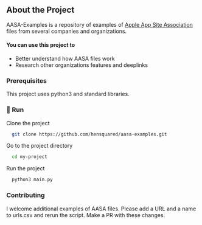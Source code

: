 <!-- About the Project -->
## About the Project

AASA-Examples is a repository of examples of [Apple App Site Association](https://developer.apple.com/documentation/xcode/supporting-associated-domains) files from several companies and organizations.

#### You can use this project to 
- Better understand how AASA files work
- Research other organizations features and deeplinks

<!-- Prerequisites -->
###  Prerequisites

This project uses python3 and standard libraries.

<!-- Run -->
### :running: Run

Clone the project

```bash
  git clone https://github.com/hensquared/aasa-examples.git
```

Go to the project directory

```bash
  cd my-project
```

Run the project

```bash
  python3 main.py
```

<!-- Contributing -->
### Contributing

I welcome additional examples of AASA files. Please add a URL and a name to urls.csv and rerun the script. Make a PR with these changes. 


